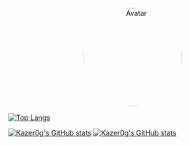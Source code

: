 <p align=center>
    <img width="200px" class="avatar" alt="Avatar"  src="https://avatars.githubusercontent.com/u/90910163?v=4" align="center" alt="GitHub Readme Stats" style="border-radius: 50%"/>

</p>




[![Top Langs](https://github-readme-stats.vercel.app/api/top-langs/?username=Kazer0g&langs_count=8&icons=true&hide=tex,html&theme=radical&layout=donut)](https://github.com/Kazer0g/github-readme-stats)

[![Kazer0g's GitHub stats](https://github-readme-stats.vercel.app/api/pin/?username=Kazer0g&repo=AYL_bot&icons=true&theme=radical)](https://github.com/Kazer0g/github-readme-stats)
[![Kazer0g's GitHub stats](https://github-readme-stats.vercel.app/api/pin/?username=Kazer0g&repo=NS_Generator&icons=true&theme=radical)](https://github.com/Kazer0g/github-readme-stats)

